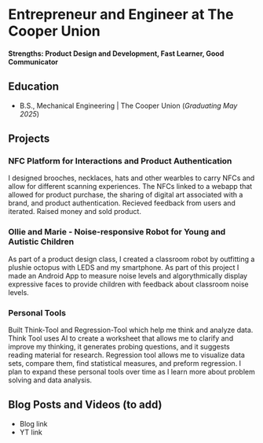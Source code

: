 # Entrepreneur and Engineer at The Cooper Union

#### Strengths: Product Design and Development, Fast Learner, Good Communicator

## Education	 			        		
- B.S., Mechanical Engineering | The Cooper Union (_Graduating May 2025_)

## Projects
### NFC Platform for Interactions and Product Authentication
I designed brooches, necklaces, hats and other wearbles to carry NFCs and allow for different scanning experiences. The NFCs linked to a webapp that allowed for product purchase, the sharing of digital art associated with a brand, and product authentication. Recieved feedback from users and iterated. Raised money and sold product.

### Ollie and Marie - Noise-responsive Robot for Young and Autistic Children
As part of a product design class, I created a classroom robot by outfitting a plushie octopus with LEDS and my smartphone. As part of this project I made an Android App to measure noise levels and  algorythmically display expressive faces to provide children with feedback about classroom noise levels.

### Personal Tools
Built Think-Tool and Regression-Tool which help me think and analyze data. Think Tool uses AI to create a worksheet that allows me to clarify and improve my thinking, it generates probing questions, and it suggests reading material for research. Regression tool allows me to visualize data sets, compare them, find statistical measures, and preform regression. I plan to expand these personal tools over time as I learn more about problem solving and data analysis.

## Blog Posts and Videos (to add)
- Blog link
- YT link

